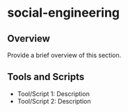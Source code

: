 # social-engineering
## Overview
Provide a brief overview of this section.

## Tools and Scripts
- Tool/Script 1: Description
- Tool/Script 2: Description
